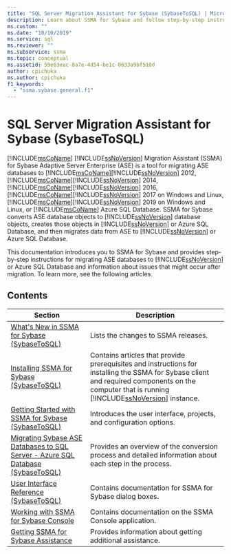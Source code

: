 ```yaml
---
title: "SQL Server Migration Assistant for Sybase (SybaseToSQL) | Microsoft Docs"
description: Learn about SSMA for Sybase and follow step-by-step instructions for migrating ASE databases to SQL Server or Azure SQL Database.
ms.custom: ""
ms.date: "10/10/2019"
ms.service: sql
ms.reviewer: ""
ms.subservice: ssma
ms.topic: conceptual
ms.assetid: 59e63eac-8a7e-4d54-be1c-0633a9bf510d
author: cpichuka 
ms.author: cpichuka 
f1_keywords: 
  - "ssma.sybase.general.f1"
---
```

# SQL Server Migration Assistant for Sybase (SybaseToSQL)

[!INCLUDE[msCoName](../../includes/msconame-md.md)] [!INCLUDE[ssNoVersion](../../includes/ssnoversion-md.md)] Migration Assistant (SSMA) for Sybase Adaptive Server Enterprise (ASE) is a tool for migrating ASE databases to [!INCLUDE[msCoName](../../includes/msconame-md.md)][!INCLUDE[ssNoVersion](../../includes/ssnoversion-md.md)] 2012, [!INCLUDE[msCoName](../../includes/msconame-md.md)][!INCLUDE[ssNoVersion](../../includes/ssnoversion-md.md)] 2014, [!INCLUDE[msCoName](../../includes/msconame-md.md)][!INCLUDE[ssNoVersion](../../includes/ssnoversion-md.md)] 2016, [!INCLUDE[msCoName](../../includes/msconame-md.md)][!INCLUDE[ssNoVersion](../../includes/ssnoversion-md.md)] 2017 on Windows and Linux, [!INCLUDE[msCoName](../../includes/msconame-md.md)][!INCLUDE[ssNoVersion](../../includes/ssnoversion-md.md)] 2019 on Windows and Linux, or [!INCLUDE[msCoName](../../includes/msconame-md.md)] Azure SQL Database. SSMA for Sybase converts ASE database objects to [!INCLUDE[ssNoVersion](../../includes/ssnoversion-md.md)] database objects, creates those objects in [!INCLUDE[ssNoVersion](../../includes/ssnoversion-md.md)] or Azure SQL Database, and then migrates data from ASE to [!INCLUDE[ssNoVersion](../../includes/ssnoversion-md.md)] or Azure SQL Database.
  
This documentation introduces you to SSMA for Sybase and provides step-by-step instructions for migrating ASE databases to [!INCLUDE[ssNoVersion](../../includes/ssnoversion-md.md)] or Azure SQL Database and information about issues that might occur after migration. To learn more, see the following articles.  
  
## Contents  
  
|Section|Description|
|-----------|---------------|
|[What's New in SSMA  for Sybase &#40;SybaseToSQL&#41;](../../ssma/sybase/what-s-new-in-ssma-for-sybase-sybasetosql.md)|Lists the changes to SSMA releases.|  
|[Installing SSMA  for Sybase &#40;SybaseToSQL&#41;](../../ssma/sybase/installing-ssma-for-sybase-sybasetosql.md)|Contains articles that provide prerequisites and instructions for installing the SSMA for Sybase client and required components on the computer that is running [!INCLUDE[ssNoVersion](../../includes/ssnoversion-md.md)] instance.|  
|[Getting Started with SSMA for Sybase &#40;SybaseToSQL&#41;](../../ssma/sybase/getting-started-with-ssma-for-sybase-sybasetosql.md)|Introduces the user interface, projects, and configuration options.|  
|[Migrating Sybase ASE Databases to SQL Server - Azure SQL Database &#40;SybaseToSQL&#41;](../../ssma/sybase/migrating-sybase-ase-databases-to-sql-server-azure-sql-db-sybasetosql.md)|Provides an overview of the conversion process and detailed information about each step in the process.|  
|[User Interface Reference &#40;SybaseToSQL&#41;](../../ssma/sybase/user-interface-reference-sybasetosql.md)|Contains documentation for SSMA for Sybase dialog boxes.|  
|[Working with SSMA for Sybase Console](working-with-ssma-for-sybase-console-sybasetosql.md)|Contains documentation on the SSMA Console application.|  
|[Getting SSMA for Sybase Assistance](../sql-server-migration-assistant.md)|Provides information about getting additional assistance.|